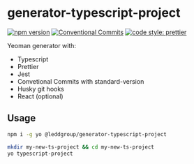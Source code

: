 # generator-typescript-project

[![npm version](https://img.shields.io/npm/v/@leddgroup/generator-typescript-project.svg)](https://www.npmjs.com/package/@leddgroup/generator-typescript-project)
[![Conventional Commits](https://img.shields.io/badge/Conventional%20Commits-1.0.0-yellow.svg)](https://conventionalcommits.org)
[![code style: prettier](https://img.shields.io/badge/code_style-prettier-ff69b4.svg?style=flat-square)](https://github.com/prettier/prettier)

Yeoman generator with:

- Typescript
- Prettier
- Jest
- Convetional Commits with standard-version
- Husky git hooks
- React (optional)

## Usage

```sh
npm i -g yo @leddgroup/generator-typescript-project

mkdir my-new-ts-project && cd my-new-ts-project
yo typescript-project
```
